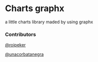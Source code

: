 # Charts graphx 

a little charts library maded by using graphx


### Contributors 

[@roipeker](https://github.com/roipeker)

[@unacorbatanegra](https://github.com/unacorbatanegra)